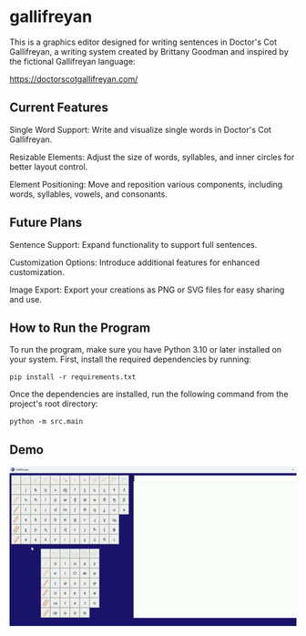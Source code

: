 # gallifreyan
This is a graphics editor designed for writing sentences in Doctor's Cot Gallifreyan, a writing system created by Brittany Goodman and inspired by the fictional Gallifreyan language:

https://doctorscotgallifreyan.com/ 

## Current Features
Single Word Support: Write and visualize single words in Doctor's Cot Gallifreyan.

Resizable Elements: Adjust the size of words, syllables, and inner circles for better layout control.

Element Positioning: Move and reposition various components, including words, syllables, vowels, and consonants.

## Future Plans

Sentence Support: Expand functionality to support full sentences.

Customization Options: Introduce additional features for enhanced customization.

Image Export: Export your creations as PNG or SVG files for easy sharing and use.

## How to Run the Program

To run the program, make sure you have Python 3.10 or later installed on your system. First, install the required dependencies by running:
```
pip install -r requirements.txt
```
Once the dependencies are installed, run the following command from the project's root directory:
```
python -m src.main
```
## Demo
![demo](https://github.com/katekorobova/gallifreyan/blob/main/demo.gif)
